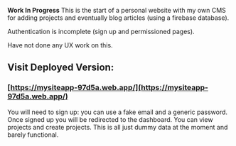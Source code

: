 
**Work In Progress**
This is the start of a personal website with my own CMS for adding projects and eventually blog articles (using a firebase database). 

Authentication is incomplete (sign up and permissioned pages).

Have not done any UX work on this.

## Visit Deployed Version:
### [https://mysiteapp-97d5a.web.app/](https://mysiteapp-97d5a.web.app/)

You will need to sign up: you can use a fake email and a generic password.
Once signed up you will be redirected to the dashboard. You can view projects and create projects. This is all just dummy data at the moment and barely functional.
